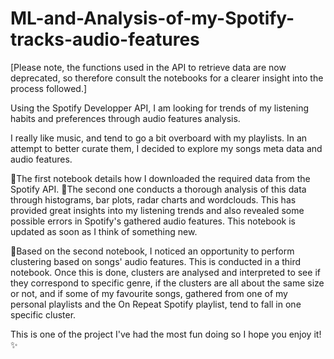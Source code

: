 # ML-and-Analysis-of-my-Spotify-tracks-audio-features

[Please note, the functions used in the API to retrieve data are now deprecated, so therefore consult the notebooks for a clearer insight into the process followed.]

Using the Spotify Developper API, I am looking for trends of my listening habits and preferences through audio features analysis.

I really like music, and tend to go a bit overboard with my playlists. In an attempt to better curate them, I decided to explore my songs meta data and audio features.

🎯The first notebook details how I downloaded the required data from the Spotify API. 
🎯The second one conducts a thorough analysis of this data through histograms, bar plots, radar charts and wordclouds. This has provided great insights into my listening trends and also revealed some possible errors in Spotify's gathered audio features. This notebook is updated as soon as I think of something new. 

🎯Based on the second notebook, I noticed an opportunity to perform clustering based on songs' audio features. This is conducted in a third notebook. Once this is done, clusters are analysed and interpreted to see if they correspond to specific genre, if the clusters are all about the same size or not, and if some of my favourite songs, gathered from one of my personal playlists and the On Repeat Spotify playlist, tend to fall in one specific cluster.

This is one of the project I've had the most fun doing so I hope you enjoy it!✨


